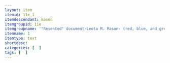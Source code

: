 ```yaml
---
layout: item
itemid: 11e_1
itemdescendant: mason
itemgroupid: 11e
itemgroupname: '"Resented" document-Leota M. Mason- (red, blue, and green)'
itemname: 1
itemtype: text
shortdesc: 
categories: [  ]
tags: [  ]
---
```







